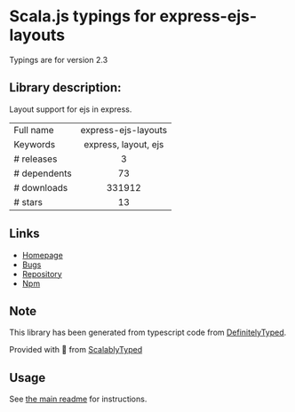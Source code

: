 
# Scala.js typings for express-ejs-layouts

Typings are for version 2.3

## Library description:
Layout support for ejs in express.

|                    |                 |
| ------------------ | :-------------: |
| Full name          | express-ejs-layouts |
| Keywords           | express, layout, ejs |
| # releases         | 3 |
| # dependents       | 73 |
| # downloads        | 331912 |
| # stars            | 13 |

## Links
- [Homepage](https://github.com/Soarez/express-ejs-layouts#readme)
- [Bugs](https://github.com/Soarez/express-ejs-layouts/issues)
- [Repository](https://github.com/Soarez/express-ejs-layouts)
- [Npm](https://www.npmjs.com/package/express-ejs-layouts)
    


## Note
This library has been generated from typescript code from [DefinitelyTyped](https://definitelytyped.org).

Provided with :purple_heart: from [ScalablyTyped](https://github.com/oyvindberg/ScalablyTyped)

## Usage
See [the main readme](../../readme.md) for instructions.


